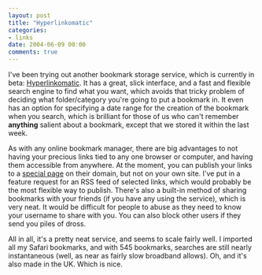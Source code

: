 ```yaml
---
layout: post
title: "Hyperlinkomatic"
categories:
- links
date: 2004-06-09 00:00
comments: true
---
```


<p>I've been trying out another bookmark storage service, which is currently in beta: <a href="http://www.hyperlinkomatic.com/" title="What is hyperlinkomatic?">Hyperlinkomatic</a>. It has a great, slick interface, and a fast and flexible search engine to find what you want, which avoids that tricky problem of deciding what folder/category you're going to put a bookmark in. It even has an option for specifying a date range for the creation of the bookmark when you search, which is brilliant for those of us who can't remember <strong>anything</strong> salient about a bookmark, except that we stored it within the last week.</p><p>As with any online bookmark manager, there are big advantages to not having your precious links tied to any one browser or computer, and having them accessible from anywhere. At the moment, you can publish your links to a <a href="http://www.hyperlinkomatic.com/pub/" title="Published links on hyperlinkomatic">special page</a> on their domain, but not on your own site. I've put in a feature request for an RSS feed of selected links, which would probably be the most flexible way to publish. There's also a built-in method of sharing bookmarks with your friends (if you have any using the service), which is very neat. It would be difficult for people to abuse as they need to know your username to share with you. You can also block other users if they send you piles of dross.</p><p>All in all, it's a pretty neat service, and seems to scale fairly well. I imported all my Safari bookmarks, and with 545 bookmarks, searches are still nearly instantaneous (well, as near as fairly slow broadband allows). Oh, and it's also made in the UK. Which is nice.</p>


